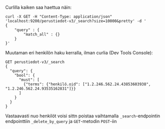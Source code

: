 Curlilla kaiken saa haettua näin:
```
curl -X GET -H "Content-Type: application/json" 'localhost:9200/perustiedot-v3/_search?size=10000&pretty' -d '
{
    "query" : {
        "match_all" : {}
    }
}'
```

Muutaman eri henkilön haku kerralla, ilman curlia (Dev Tools Console):
```
GET perustiedot-v3/_search
{
  "query": {
    "bool": {
      "must": [
        {"terms": {"henkilö.oid": ["1.2.246.562.24.43853603938", "1.2.246.562.24.93535162831"]}}
      ]
    }
  }
}
```

Vastaavasti nuo henkilöt voisi sittn poistaa vaihtamalla `_search`-endpointin endpointtiin `_delete_by_query` ja `GET`-metodin `POST`-iin
